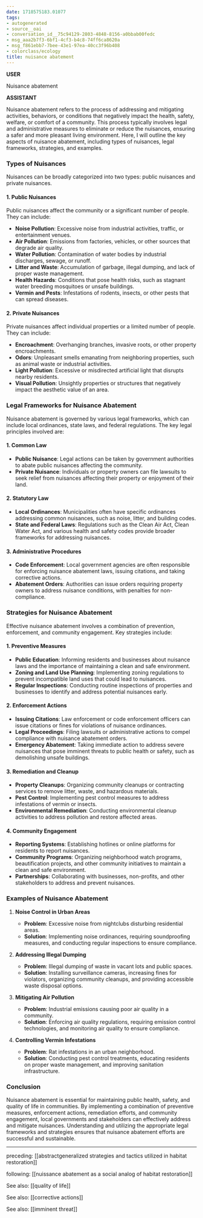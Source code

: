 ```yaml
---
date: 1718575183.01077
tags:
- autogenerated
- source__oai
- conversation_id__75c94129-2803-4848-8156-a0bbab00fedc
- msg_aaa2b7f3-6bf1-4cf3-b4c8-74ff6ca8620a
- msg_f861ebb7-7bee-43e1-97ea-40cc3f96b408
- colorclass/ecology
title: nuisance abatement
---
```


**USER**

Nuisance abatement


**ASSISTANT**

Nuisance abatement refers to the process of addressing and mitigating activities, behaviors, or conditions that negatively impact the health, safety, welfare, or comfort of a community. This process typically involves legal and administrative measures to eliminate or reduce the nuisances, ensuring a safer and more pleasant living environment. Here, I will outline the key aspects of nuisance abatement, including types of nuisances, legal frameworks, strategies, and examples.

### Types of Nuisances

Nuisances can be broadly categorized into two types: public nuisances and private nuisances.

#### 1. Public Nuisances

Public nuisances affect the community or a significant number of people. They can include:
- **Noise Pollution**: Excessive noise from industrial activities, traffic, or entertainment venues.
- **Air Pollution**: Emissions from factories, vehicles, or other sources that degrade air quality.
- **Water Pollution**: Contamination of water bodies by industrial discharges, sewage, or runoff.
- **Litter and Waste**: Accumulation of garbage, illegal dumping, and lack of proper waste management.
- **Health Hazards**: Conditions that pose health risks, such as stagnant water breeding mosquitoes or unsafe buildings.
- **Vermin and Pests**: Infestations of rodents, insects, or other pests that can spread diseases.

#### 2. Private Nuisances

Private nuisances affect individual properties or a limited number of people. They can include:
- **Encroachment**: Overhanging branches, invasive roots, or other property encroachments.
- **Odors**: Unpleasant smells emanating from neighboring properties, such as animal waste or industrial activities.
- **Light Pollution**: Excessive or misdirected artificial light that disrupts nearby residents.
- **Visual Pollution**: Unsightly properties or structures that negatively impact the aesthetic value of an area.

### Legal Frameworks for Nuisance Abatement

Nuisance abatement is governed by various legal frameworks, which can include local ordinances, state laws, and federal regulations. The key legal principles involved are:

#### 1. **Common Law**
- **Public Nuisance**: Legal actions can be taken by government authorities to abate public nuisances affecting the community.
- **Private Nuisance**: Individuals or property owners can file lawsuits to seek relief from nuisances affecting their property or enjoyment of their land.

#### 2. **Statutory Law**
- **Local Ordinances**: Municipalities often have specific ordinances addressing common nuisances, such as noise, litter, and building codes.
- **State and Federal Laws**: Regulations such as the Clean Air Act, Clean Water Act, and various health and safety codes provide broader frameworks for addressing nuisances.

#### 3. **Administrative Procedures**
- **Code Enforcement**: Local government agencies are often responsible for enforcing nuisance abatement laws, issuing citations, and taking corrective actions.
- **Abatement Orders**: Authorities can issue orders requiring property owners to address nuisance conditions, with penalties for non-compliance.

### Strategies for Nuisance Abatement

Effective nuisance abatement involves a combination of prevention, enforcement, and community engagement. Key strategies include:

#### 1. **Preventive Measures**
- **Public Education**: Informing residents and businesses about nuisance laws and the importance of maintaining a clean and safe environment.
- **Zoning and Land Use Planning**: Implementing zoning regulations to prevent incompatible land uses that could lead to nuisances.
- **Regular Inspections**: Conducting routine inspections of properties and businesses to identify and address potential nuisances early.

#### 2. **Enforcement Actions**
- **Issuing Citations**: Law enforcement or code enforcement officers can issue citations or fines for violations of nuisance ordinances.
- **Legal Proceedings**: Filing lawsuits or administrative actions to compel compliance with nuisance abatement orders.
- **Emergency Abatement**: Taking immediate action to address severe nuisances that pose imminent threats to public health or safety, such as demolishing unsafe buildings.

#### 3. **Remediation and Cleanup**
- **Property Cleanups**: Organizing community cleanups or contracting services to remove litter, waste, and hazardous materials.
- **Pest Control**: Implementing pest control measures to address infestations of vermin or insects.
- **Environmental Remediation**: Conducting environmental cleanup activities to address pollution and restore affected areas.

#### 4. **Community Engagement**
- **Reporting Systems**: Establishing hotlines or online platforms for residents to report nuisances.
- **Community Programs**: Organizing neighborhood watch programs, beautification projects, and other community initiatives to maintain a clean and safe environment.
- **Partnerships**: Collaborating with businesses, non-profits, and other stakeholders to address and prevent nuisances.

### Examples of Nuisance Abatement

1. **Noise Control in Urban Areas**
   - **Problem**: Excessive noise from nightclubs disturbing residential areas.
   - **Solution**: Implementing noise ordinances, requiring soundproofing measures, and conducting regular inspections to ensure compliance.

2. **Addressing Illegal Dumping**
   - **Problem**: Illegal dumping of waste in vacant lots and public spaces.
   - **Solution**: Installing surveillance cameras, increasing fines for violators, organizing community cleanups, and providing accessible waste disposal options.

3. **Mitigating Air Pollution**
   - **Problem**: Industrial emissions causing poor air quality in a community.
   - **Solution**: Enforcing air quality regulations, requiring emission control technologies, and monitoring air quality to ensure compliance.

4. **Controlling Vermin Infestations**
   - **Problem**: Rat infestations in an urban neighborhood.
   - **Solution**: Conducting pest control treatments, educating residents on proper waste management, and improving sanitation infrastructure.

### Conclusion

Nuisance abatement is essential for maintaining public health, safety, and quality of life in communities. By implementing a combination of preventive measures, enforcement actions, remediation efforts, and community engagement, local governments and stakeholders can effectively address and mitigate nuisances. Understanding and utilizing the appropriate legal frameworks and strategies ensures that nuisance abatement efforts are successful and sustainable.


---

preceding: [[abstractgeneralized strategies and tactics utilized in habitat restoration]]  


following: [[nuissance abatement as a social analog of habitat restoration]]

See also: [[quality of life]]


See also: [[corrective actions]]


See also: [[imminent threat]]
